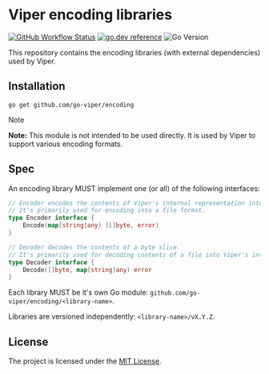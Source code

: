 # Viper encoding libraries

[![GitHub Workflow Status](https://img.shields.io/github/actions/workflow/status/go-viper/encoding/ci.yaml?branch=main&style=flat-square)](https://github.com/go-viper/encoding/actions?query=workflow%3ACI)
[![go.dev reference](https://img.shields.io/badge/go.dev-reference-007d9c?logo=go&logoColor=white&style=flat-square)](https://pkg.go.dev/mod/github.com/go-viper/encoding)
![Go Version](https://img.shields.io/badge/go%20version-%3E=1.21-61CFDD.svg?style=flat-square)

This repository contains the encoding libraries (with external dependencies) used by Viper.

## Installation

```shell
go get github.com/go-viper/encoding
```

> [!NOTE]
> __Note:__ This module is not intended to be used directly. It is used by Viper to support various encoding formats.

## Spec

An encoding library MUST implement one (or all) of the following interfaces:

```go
// Encoder encodes the contents of Viper's internal representation into a byte representation.
// It's primarily used for encoding into a file format.
type Encoder interface {
    Encode(map[string]any) ([]byte, error)
}

// Decoder decodes the contents of a byte slice.
// It's primarily used for decoding contents of a file into Viper's internal representation (map[string]any).
type Decoder interface {
    Decode([]byte, map[string]any) error
}
```

Each library MUST be it's own Go module: `github.com/go-viper/encoding/<library-name>`.

Libraries are versioned independently: `<library-name>/vX.Y.Z`.

## License

The project is licensed under the [MIT License](LICENSE).
